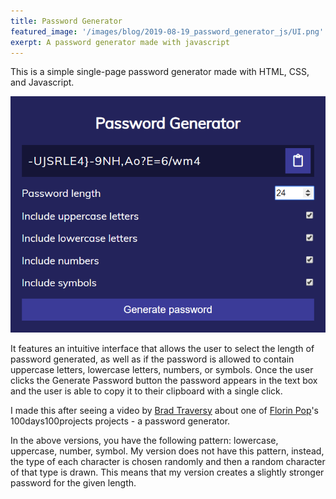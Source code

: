 ```yaml
---
title: Password Generator
featured_image: '/images/blog/2019-08-19_password_generator_js/UI.png'
exerpt: A password generator made with javascript
---
```


This is a simple single-page password generator made with HTML, CSS, and Javascript. 

![](/images/blog/2019-08-19_password_generator_js/all_types.png)

It features an intuitive interface that allows the user to select the length of password generated, as well as if the password is allowed to contain uppercase letters, lowercase letters, numbers, or symbols. Once the user clicks the Generate Password button the password appears in the text box and the user is able to copy it to their clipboard with a single click.


I made this after seeing a video by [Brad Traversy](https://www.youtube.com/channel/UC29ju8bIPH5as8OGnQzwJyA) about one of [Florin Pop](https://www.florin-pop.com)'s 100days100projects projects - a password generator.

In the above versions, you have the following pattern: lowercase, uppercase, number, symbol. My version does not have this pattern, instead, the type of each character is chosen randomly and then a random character of that type is drawn. This means that my version creates a slightly stronger password for the given length.

